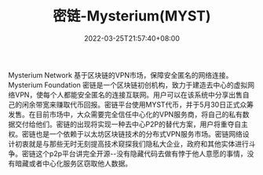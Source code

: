 ﻿---
weight: 
title: "密链-Mysterium(MYST)"
description: "Mysterium Network 基于区块链的VPN市场，保障安全匿名的网络连接"
date: 2022-03-25T21:57:40+08:00
lastmod: 2022-03-25T16:45:40+08:00
draft: false
authors: ["Metabd"]
featuredImage: "milian-mysteriummyst.webp"
link: ""
tags: ["数字代币","密链-Mysterium(MYST)"]
categories: ["navigation"]
navigation: ["数字代币"]
lightgallery: true
toc: true
pinned: false
recommend: false
recommend1: false
---
Mysterium Network 基于区块链的VPN市场，保障安全匿名的网络连接。Mysterium Foundation 密链是一个区块链初创机构，致力于建造去中心的虚拟网络VPN，使每个人都能安全匿名的连接互联网。用户可以在该系统中分享出售自己的闲余带宽来赚取代币回报。密链平台使用MYST代币，并于5月30日正式众筹发售。在目前市场中，大众需要完全信任中心化的VPN服务商，将自己的私有数据交付给他们。密链的出现将实现一种去中心P2P的替代方案，用户将重夺自主权。密链也是一个依赖于以太坊区块链技术的分布式VPN服务市场。密链网络设计初衷就是与那些无时无刻提高技术窥探我们隐私大企业，政府和其他实体进行斗争。密链这个p2p平台讲完全开源--没有隐藏代码去做有悖于他人意愿的事情，没有暗藏或者中心化服务区窃取他人数据。
